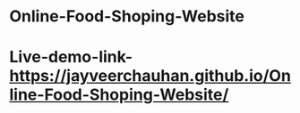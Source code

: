 # Online-Food-Shoping-Website 
# Live-demo-link-https://jayveerchauhan.github.io/Online-Food-Shoping-Website/
